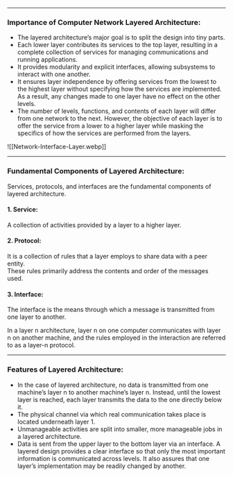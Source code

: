 ----

### Importance of Computer Network Layered Architecture:

-   The layered architecture’s major goal is to split the design into tiny parts.
-   Each lower layer contributes its services to the top layer, resulting in a complete collection of services for managing communications and running applications.
-   It provides modularity and explicit interfaces, allowing subsystems to interact with one another.
-   It ensures layer independence by offering services from the lowest to the highest layer without specifying how the services are implemented. As a result, any changes made to one layer have no effect on the other levels.
-   The number of levels, functions, and contents of each layer will differ from one network to the next. However, the objective of each layer is to offer the service from a lower to a higher layer while masking the specifics of how the services are performed from the layers.

![[Network-Interface-Layer.webp]]

----

### Fundamental Components of Layered Architecture:

Services, protocols, and interfaces are the fundamental components of layered architecture.

#### 1. Service:

A collection of activities provided by a layer to a higher layer.

#### 2. Protocol:

It is a collection of rules that a layer employs to share data with a peer entity.  
These rules primarily address the contents and order of the messages used.

#### 3. Interface:

The interface is the means through which a message is transmitted from one layer to another.

In a layer n architecture, layer n on one computer communicates with layer n on another machine, and the rules employed in the interaction are referred to as a layer-n protocol.

---

### Features of Layered Architecture:

-   In the case of layered architecture, no data is transmitted from one machine’s layer n to another machine’s layer n. Instead, until the lowest layer is reached, each layer transmits the data to the one directly below it.
-   The physical channel via which real communication takes place is located underneath layer 1.
-   Unmanageable activities are split into smaller, more manageable jobs in a layered architecture.
-   Data is sent from the upper layer to the bottom layer via an interface. A layered design provides a clear interface so that only the most important information is communicated across levels. It also assures that one layer’s implementation may be readily changed by another.



